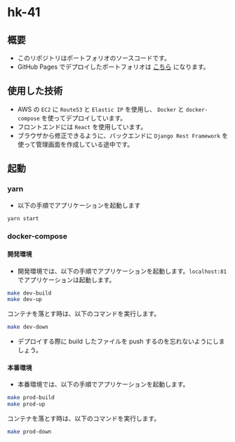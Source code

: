 # hk-41

## 概要

- このリポジトリはポートフォリオのソースコードです。
- GitHub Pages でデプロイしたポートフォリオは [こちら](dilmnqvovpnmlib.github.io/dilmnqvovpnmlib/) になります。

## 使用した技術

- AWS の `EC2` に `Route53` と `Elastic IP` を使用し、 `Docker` と `docker-compose` を使ってデプロイしています。
- フロントエンドには `React` を使用しています。
- ブラウザから修正できるように、バックエンドに `Django Rest Framework` を使って管理画面を作成している途中です。

## 起動

### yarn

- 以下の手順でアプリケーションを起動します

```bash
yarn start
```

### docker-compose

#### 開発環境

- 開発環境では、以下の手順でアプリケーションを起動します。`localhost:81` でアプリケーションは起動します。

```bash
make dev-build
make dev-up
```

コンテナを落とす時は、以下のコマンドを実行します。

```bash
make dev-down
```

- デプロイする際に build したファイルを push するのを忘れないようにしましょう。

#### 本番環境

- 本番環境では、以下の手順でアプリケーションを起動します。

```bash
make prod-build
make prod-up
```

コンテナを落とす時は、以下のコマンドを実行します。

```bash
make prod-down
```
